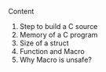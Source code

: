 Content
01. Step to build a C source
02. Memory of a C program
03. Size of a struct
04. Function and Macro
05. Why Macro is unsafe?
